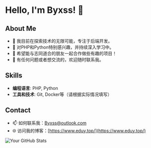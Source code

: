 # Hello, I'm Byxss! 👋

## About Me
- 🔭 我目前在探索技术的无限可能，专注于后端开发。
- 🌱 对PHP和Python特别感兴趣，并持续深入学习中。
- 👯 希望能与志同道合的朋友一起合作做些有趣的项目！
- 💬 有任何问题或者想交流的，欢迎随时联系我。

## Skills
- **编程语言**: PHP, Python
- **工具和技术**: Git, Docker等（请根据实际情况填写）

## Contact
- 📫 如何联系我：Byxss@outlook.com
- 🌐 访问我的博客：[https://www.eduy.top/](https://www.eduy.top/)

![Your GitHub Stats](https://github-readme-stats.vercel.app/api?username=Byxsss&show_icons=true&theme=dark)
